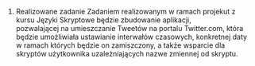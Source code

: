 1. Realizowane zadanie
    Zadaniem realizowanym w ramach projekut z kursu Języki Skryptowe będzie zbudowanie aplikacji,</br>
    pozwalającej na umieszczanie Tweetów na portalu Twitter.com, która będzie umożliwiała ustawianie interwałów czasowych, konkretnej daty</br>
    w ramach których będzie on zamiszczony, a także wsparcie dla skryptów użytkownika uzależniających nazwe zmiennej od skryptu. </br>